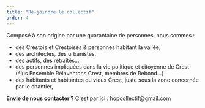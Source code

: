 ```yaml
---
title: "Re-joindre le collectif"
order: 4
---
```

Composé à son origine par une quarantaine de personnes, nous sommes : 
- des Crestois et Crestoises & personnes habitant la vallée, 
- des architectes, des urbanistes, 
- des actifs, des retraités...
- des personnes impliquées dans la vie politique et citoyenne de Crest (élus Ensemble Réinventons Crest, membres de Rebond...)
- des habitants et habitantes du vieux Crest, juste sous la zone concernée par le chantier, 

**Envie de nous contacter ?**
C'est par ici : [hopcollectif@gmail.com](mailto:hopcollectif@gmail.com)